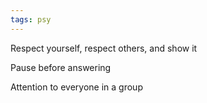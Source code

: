 ```yaml
---
tags: psy
---
```


Respect yourself, respect others, and show it 

Pause before answering 

Attention to everyone in a group
